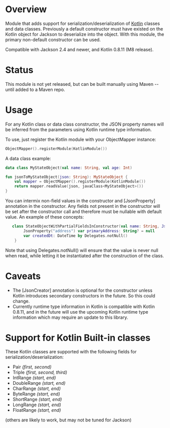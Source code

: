 # Overview

Module that adds support for serialization/deserialization of [Kotlin](http://kotlinlang.org) classes and data classes.  Previously a default constructor must have existed on the Kotlin object for Jackson to deserialize into the object.  With this module, the primary non-default constructor can be used.

Compatible with Jackson 2.4 and newer, and Kotlin 0.8.11 (M8 release).

# Status

This module is not yet released, but can be built manually using Maven -- until added to a Maven repo.

# Usage

For any Kotlin class or data class constructor, the JSON property names will be inferred from the parameters using Kotlin runtime type information.

To use, just register the Kotlin module with your ObjectMapper instance:
```kotlin
ObjectMapper().registerModule(KotlinModule())
```

A data class example:
```kotlin
data class MyStateObject(val name: String, val age: Int)

fun jsonToMyStateObject(json: String): MyStateObject {
    val mapper = ObjectMapper().registerModule(KotlinModule())
    return mapper.readValue(json, javaClass<MyStateObject>())
}
```

You can intermix non-field values in the constructor and [JsonProperty] annotation in the constructor.  Any fields not present in the constructor will be set after the constructor call and therefore must be nullable with default value.  An example of these concepts:

```kotlin
   class StateObjectWithPartialFieldsInConstructor(val name: String, JsonProperty("age") val years: Int)    {
        JsonProperty("address") var primaryAddress: String? = null
        var createdDt: DateTime by Delegates.notNull()
    }
```

Note that using Delegates.notNull() will ensure that the value is never null when read, while letting it be instantiated after the construction of the class.

# Caveats

* The [JsonCreator] annotation is optional for the constructor unless Kotlin introduces secondary constructors in the future.  So this could change.
* Currently runtime type information in Kotlin is compatible with Kotlin 0.8.11, and in the future will use the upcoming Kotlin runtime type information which may require an update to this library.
 
# Support for Kotlin Built-in classes

These Kotlin classes are supported with the following fields for serialization/deserialization:

* Pair _(first, second)_
* Triple _(first, second, third)_
* IntRange _(start, end)_
* DoubleRange _(start, end)_
* CharRange _(start, end)_
* ByteRange _(start, end)_
* ShortRange _(start, end)_
* LongRange _(start, end)_
* FloatRange _(start, end)_

(others are likely to work, but may not be tuned for Jackson)
